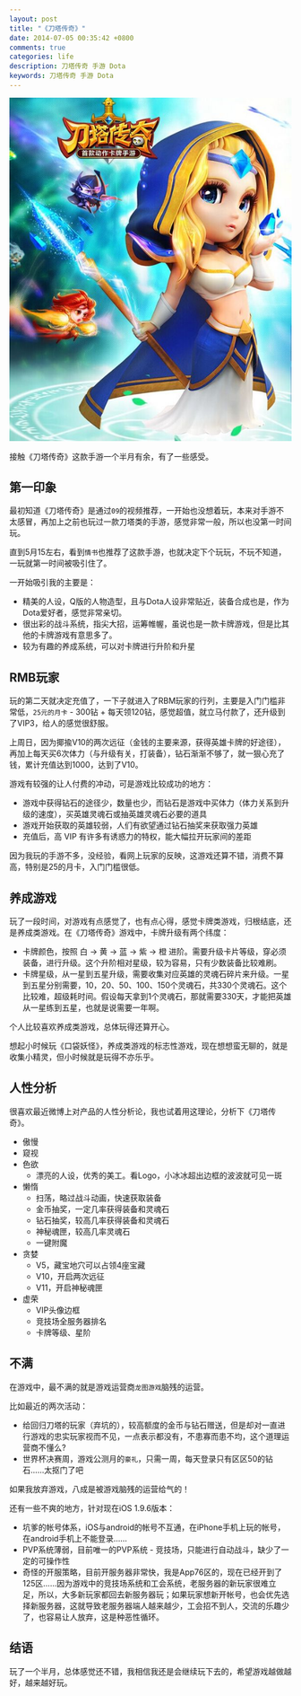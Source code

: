```yaml
---
layout: post
title: "《刀塔传奇》"
date: 2014-07-05 00:35:42 +0800
comments: true
categories: life
description: 刀塔传奇 手游 Dota
keywords: 刀塔传奇 手游 Dota
---
```

![刀塔传奇](/images/2014-07-05-daotachuanqi/daotachuanqi.jpg)

接触《刀塔传奇》这款手游一个半月有余，有了一些感受。

## 第一印象
最初知道《刀塔传奇》是通过`09`的视频推荐，一开始也没想着玩，本来对手游不太感冒，再加上之前也玩过一款刀塔类的手游，感觉非常一般，所以也没第一时间玩。

直到5月15左右，看到`情书`也推荐了这款手游，也就决定下个玩玩，不玩不知道，一玩就第一时间被吸引住了。

一开始吸引我的主要是：

* 精美的人设，Q版的人物造型，且与Dota人设非常贴近，装备合成也是，作为Dota爱好者，感觉非常亲切。
* 很出彩的战斗系统，指尖大招，运筹帷幄，虽说也是一款卡牌游戏，但是比其他的卡牌游戏有意思多了。
* 较为有趣的养成系统，可以对卡牌进行升阶和升星

## RMB玩家
玩的第二天就决定充值了，一下子就进入了RBM玩家的行列，主要是入门门槛非常低，`25元的月卡` - 300钻 + 每天领120钻，感觉超值，就立马付款了，还升级到了VIP3，给人的感觉很舒服。

上周日，因为揶揄V10的两次远征（金钱的主要来源，获得英雄卡牌的好途径），再加上每天买6次体力（与升级有关，打装备），钻石渐渐不够了，就一狠心充了钱，累计充值达到1000，达到了V10。

游戏有较强的让人付费的冲动，可是游戏比较成功的地方：

* 游戏中获得钻石的途径少，数量也少，而钻石是游戏中买体力（体力关系到升级的速度），买英雄灵魂石或抽英雄灵魂石必要的道具
* 游戏开始获取的英雄较弱，人们有欲望通过钻石抽奖来获取强力英雄
* 充值后，高 VIP 有许多有诱惑力的特权，能大幅拉开玩家间的差距

因为我玩的手游不多，没经验，看网上玩家的反映，这游戏还算不错，消费不算高，特别是25的月卡，入门门槛很低。

## 养成游戏
玩了一段时间，对游戏有点感觉了，也有点心得，感觉卡牌类游戏，归根结底，还是养成类游戏。在《刀塔传奇》游戏中，卡牌升级有两个纬度：

* 卡牌颜色，按照 白 -> 黄 -> 蓝 -> 紫 -> 橙 进阶。需要升级卡片等级，穿必须装备，进行升级。这个升阶相对星级，较为容易，只有少数装备比较难刷。
* 卡牌星级，从一星到五星升级，需要收集对应英雄的灵魂石碎片来升级。一星到五星分别需要，10，20、50、100、150个灵魂石，共330个灵魂石。这个比较难，超级耗时间。假设每天拿到1个灵魂石，那就需要330天，才能把英雄从一星练到五星，也就是说需要一年啊。

个人比较喜欢养成类游戏，总体玩得还算开心。

想起小时候玩《口袋妖怪》，养成类游戏的标志性游戏，现在想想蛮无聊的，就是收集小精灵，但小时候就是玩得不亦乐乎。

## 人性分析
很喜欢最近微博上对产品的人性分析论，我也试着用这理论，分析下《刀塔传奇》。

* 傲慢
* 窥视
* 色欲
	* 漂亮的人设，优秀的美工。看Logo，小冰冰超出边框的波波就可见一斑 
* 懒惰
	* 扫荡，略过战斗动画，快速获取装备
	* 金币抽奖，一定几率获得装备和灵魂石
	* 钻石抽奖，较高几率获得装备和灵魂石
	* 神秘魂匣，较高几率灵魂石
	* 一键附魔
* 贪婪
	* V5，藏宝地穴可以占领4座宝藏 	
	* V10，开启两次远征
	* V11，开启神秘魂匣
* 虚荣
	* VIP头像边框
	* 竞技场全服务器排名 
	* 卡牌等级、星阶
	
## 不满
在游戏中，最不满的就是游戏运营商`龙图游戏`脑残的运营。

比如最近的两次活动：

* 给回归刀塔的玩家（弃坑的），较高额度的金币与钻石赠送，但是却对一直进行游戏的忠实玩家视而不见，一点表示都没有，不患寡而患不均，这个道理运营商不懂么?
* 世界杯决赛周，游戏公测月的`豪礼`，只需一周，每天登录只有区区50的钻石……太抠门了吧

如果我放弃游戏，八成是被游戏脑残的运营给气的！

还有一些不爽的地方，针对现在iOS 1.9.6版本：

* 坑爹的帐号体系，iOS与android的帐号不互通，在iPhone手机上玩的帐号，在android手机上不能登录……
* PVP系统薄弱，目前唯一的PVP系统 - 竞技场，只能进行自动战斗，缺少了一定的可操作性
* 奇怪的开服策略，目前开服务器非常快，我是App76区的，现在已经开到了125区……因为游戏中的竞技场系统和工会系统，老服务器的新玩家很难立足，所以，大多新玩家都回去新服务器玩；如果玩家想新开帐号，也会优先选择新服务器，这就导致老服务器端人越来越少，工会招不到人，交流的乐趣少了，也容易让人放弃，这是种恶性循环。

## 结语
玩了一个半月，总体感觉还不错，我相信我还是会继续玩下去的，希望游戏越做越好，越来越好玩。







